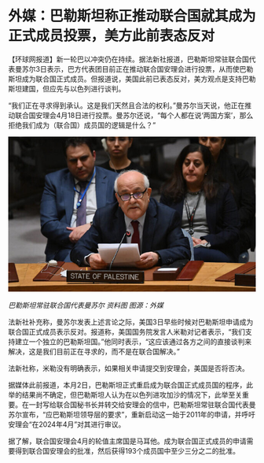 # 外媒：巴勒斯坦称正推动联合国就其成为正式成员投票，美方此前表态反对

【环球网报道】新一轮巴以冲突仍在持续。据法新社报道，巴勒斯坦常驻联合国代表曼苏尔3日表示，巴方代表团目前正在推动联合国安理会进行投票，从而使巴勒斯坦成为联合国正式成员。但报道说，美国此前已表态反对，美方观点是支持巴勒斯坦建国，但应先与以色列进行谈判。

“我们正在寻求得到承认。这是我们天然且合法的权利。”曼苏尔当天说，他正在推动联合国安理会4月18日进行投票。曼苏尔还说，“每个人都在说‘两国方案’，那么拒绝我们成为（联合国）成员国的逻辑是什么？”

![52ac03f038a3f5dbcf2429ee8b1d3adb.jpg](https://raw.githubusercontent.com/qqhsx/qqnews_image/main/2024/04/04/外媒：巴勒斯坦称正推动联合国就其成为正式成员投票，美方此前表态反对/52ac03f038a3f5dbcf2429ee8b1d3adb.jpg)

 _巴勒斯坦常驻联合国代表曼苏尔 资料图 图源：外媒_

法新社补充称，曼苏尔发表上述言论之际，美国3日早些时候对巴勒斯坦申请成为联合国正式成员表示反对。报道称，美国国务院发言人米勒对记者表示，“我们支持建立一个独立的巴勒斯坦国。”他同时表示，“这应该通过各方之间的直接谈判来解决，这是我们目前正在寻求的，而不是在联合国解决。”

法新社称，米勒没有明确表示，如果相关申请提交到安理会，美国是否将否决。

据媒体此前报道，本月2日，巴勒斯坦正式重启成为联合国正式成员国的程序，此举的结果尚不确定，但巴勒斯坦人认为在以色列进攻加沙的情况下，此举至关重要。在一封写给联合国秘书长并转交给安理会的信中，巴勒斯坦常驻联合国代表曼苏尔宣布，“应巴勒斯坦领导层的要求”，重新启动这一始于2011年的申请，并呼吁安理会“在2024年4月”对其进行审议。

据了解，联合国安理会4月的轮值主席国是马耳他。成为联合国正式成员的申请需要得到联合国安理会的批准，然后获得193个成员国中至少三分之二的批准。

